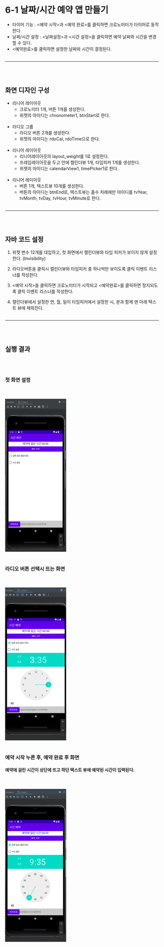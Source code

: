 <br></br>
# 6-1 날짜/시간 예약 앱 만들기 
* 타이머 기능 : <예약 시작>과 <예약 완료>를 클릭하면 크로노미터가 타이머로 동작한다. 
* 날짜/시간 설정 : <날짜설정>과 <시간 설정>을 클릭하면 예약 날짜와 시간을 변경할 수 있다. 
* <예약완료>를 클릭하면 설정한 날짜와 시간이 결정된다. 
<br></br>
---
<br></br>

## 화면 디자인 구성 
* 리니어 레이아웃
    - 크로노미터 1개,  버튼 1개를 생성한다. 
    - 위젯의 아이디는 chronometer1, btnStart로 한다. 
<br></br>    
* 라디오 그룹 
    - 라디오 버튼 2개를 생성한다.  
    - 위젯의 아이디는 rdoCal, rdoTime으로 한다. 
<br></br>    
* 리니어 레이아웃  
    - 리니어레이아웃의 layout_weight를 1로 설정한다.   
    - 프레임레이아웃을 두고 안에 캘린더뷰 1개, 타임피커 1개를 생성한다. 
    - 위젯의 아이디는 calendarView1, timePicker1로 한다. 
<br></br>    
* 리니어 레이아웃  
    - 버튼 1개, 텍스트뷰 10개를 생성한다.   
    - 버튼의 아이디는 btnEnd로, 텍스트뷰는 홀수 차례에만 아이디를 tvYear, tvMonth, tvDay, tvHour, tvMinute로 한다. 
<br></br>
---
<br></br>
  
## 자바 코드 설정 
1. 위젯 변수 12개를 대입하고, 첫 화면에서 캘린더뷰와 타임 피커가 보이지 않게 설정한다. (Invisibility)

2. 라디오버튼을 클릭시 캘린더뷰와 타임피커 중 하나씩만 보이도록 클릭 이벤트 리스너를 작성한다. 

3. <예약 시작>을 클릭하면 크로노미터가 시작되고 <예약완료>를 클릭하면 정지되도록 클릭 이벤트 리스너를 작성한다. 

4. 캘린더뷰에서 설정한 연, 월, 일이 타임피커에서 설정한 시, 분과 함께 맨 아래 텍스트 뷰에 채워진다. 
<br></br>
---
<br></br>

## 실행 결과 
<br></br>

### 첫 화면 설정
<br></br>
<img src="img/img1.png" width="200" height="500">
<br></br>

### 라디오 버튼 선택시 뜨는 화면 
<br></br>
<img src="img/img2.png" width="200" height="500">
<br></br>

### 예약 시작 누른 후, 예약 완료 후 화면 
#### 예약에 걸린 시간이 상단에 뜨고 하단 텍스트 뷰에 예약된 시간이 입력된다. 
<br></br>
<img src="img/img3.png" width="200" height="500">



